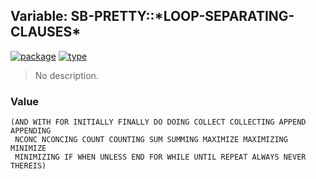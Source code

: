## Variable: SB-PRETTY::\*LOOP-SEPARATING-CLAUSES\*
[![package](https://img.shields.io/badge/Package-SB--PRETTY-5f9ea0.svg?style=social&colorA=999999)](../) [![type](https://img.shields.io/badge/Type-Variable-5f9ea0.svg?style=social&colorA=999999)](../#variable) 

> No description.

### Value
```
(AND WITH FOR INITIALLY FINALLY DO DOING COLLECT COLLECTING APPEND APPENDING
 NCONC NCONCING COUNT COUNTING SUM SUMMING MAXIMIZE MAXIMIZING MINIMIZE
 MINIMIZING IF WHEN UNLESS END FOR WHILE UNTIL REPEAT ALWAYS NEVER THEREIS)
```

